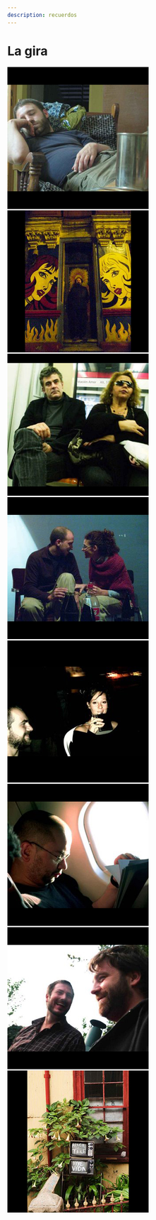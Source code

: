 ```yaml
---
description: recuerdos
---
```


# La gira

![](../../.gitbook/assets/ca-gira-1-.jpg) ![](../../.gitbook/assets/ca-gira-2-.jpg) ![](../../.gitbook/assets/ca-gira-3-.jpg) ![](../../.gitbook/assets/ca-gira-4-.jpg) ![](../../.gitbook/assets/ca-gira-5-.jpg) ![](../../.gitbook/assets/ca-gira-6-.jpg) ![](../../.gitbook/assets/ca-gira-7-.jpg) ![](../../.gitbook/assets/ca-gira-9-.jpg)


